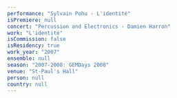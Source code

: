 ```yaml
---
performance: "Sylvain Pohu - L'identité"
isPremiere: null
concert: "Percussion and Electronics - Damien Harron"
work: "L'identité"
isCommission: false
isResidency: true
work_year: "2007"
ensemble: null
season: "2007-2008: GEMDays 2008"
venue: "St-Paul's Hall"
person: null
country: null
---
```


